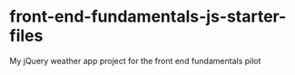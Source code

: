 # front-end-fundamentals-js-starter-files

My jQuery weather app project for the front end fundamentals pilot
